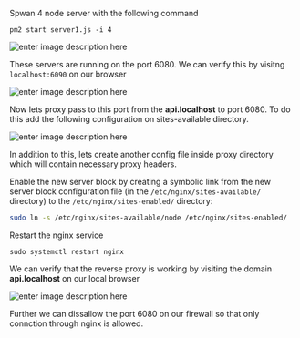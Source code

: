 Spwan 4 node server with the following command

```
pm2 start server1.js -i 4
```

![enter image description here](https://i.imgur.com/kITjOxf.png)

These servers are running on the port 6080. We can verify this by visitng `localhost:6090` on our browser

![enter image description here](https://i.imgur.com/Xm2lOab.png)

Now lets proxy pass to this port from the **api.localhost** to port 6080. To do this add the following configuration on sites-available directory.

![enter image description here](https://i.imgur.com/jbqlkkz.png)

In addition to this, lets create another config file inside proxy directory which will contain necessary proxy headers.

Enable the new server block by creating a symbolic link from the new server block configuration file (in the `/etc/nginx/sites-available/` directory) to the `/etc/nginx/sites-enabled/` directory:

```bash
sudo ln -s /etc/nginx/sites-available/node /etc/nginx/sites-enabled/
```

Restart the nginx service

```
sudo systemctl restart nginx
```

We can verify that the reverse proxy is working by visiting the domain **api.localhost** on our local browser

![enter image description here](https://i.imgur.com/x4pS1Eg.png)

Further we can dissallow the port 6080 on our firewall so that only connction through nginx is allowed.

